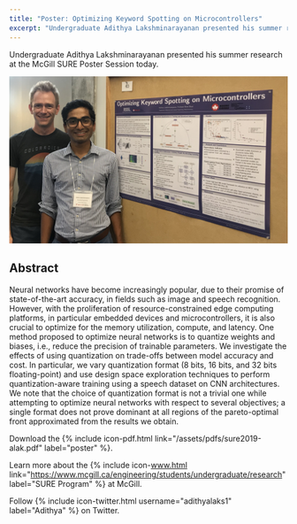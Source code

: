 ```yaml
---
title: "Poster: Optimizing Keyword Spotting on Microcontrollers"
excerpt: "Undergraduate Adithya Lakshminarayanan presented his summer research at the SURE Poster Session today. It explores the different trade-offs inherent in quantizing models for keyword spotting. FP is best for top accuracy, but 8- and 16-bit models each strike interesting trade-offs under tighter constraints."
---
```


Undergraduate Adithya Lakshminarayanan presented his summer research at the McGill SURE Poster Session today.

![Professor Meyer and Adithya Lakshminarayanan with their SURE 2019 poster.](/assets/pictures/sure2019.jpg)

## Abstract

Neural networks have become increasingly popular, due to their promise of state-of-the-art accuracy, in fields such as image and speech recognition. 
However, with the proliferation of resource-constrained edge computing platforms, in particular embedded devices and microcontrollers, it is also crucial to optimize for the memory utilization, compute, and latency. 
One method proposed to optimize neural networks is to quantize weights and biases, i.e., reduce the precision of trainable parameters. 
We investigate the effects of using quantization on trade-offs between model accuracy and cost. 
In particular, we vary quantization format (8 bits, 16 bits, and 32 bits floating-point) and use design space exploration techniques to perform quantization-aware training using a speech dataset on CNN architectures. 
We note that the choice of quantization format is not a trivial one while attempting to optimize neural networks with respect to several objectives; 
a single format does not prove dominant at all regions of the pareto-optimal front approximated from the results we obtain. 

Download the {% include icon-pdf.html link="/assets/pdfs/sure2019-alak.pdf" label="poster" %}.

Learn more about the {% include icon-www.html link="https://www.mcgill.ca/engineering/students/undergraduate/research" label="SURE Program" %} at McGill.

Follow {% include icon-twitter.html username="adithyalaks1" label="Adithya" %} on Twitter.
